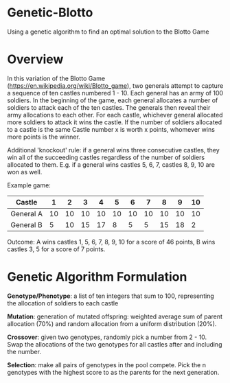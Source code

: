 # Genetic-Blotto
Using a genetic algorithm to find an optimal solution to the Blotto Game

# Overview
In this variation of the Blotto Game (https://en.wikipedia.org/wiki/Blotto_game), two generals attempt to capture a sequence of ten castles numbered 1 - 10. Each general has an army of 100 soldiers. In the beginning of the game, each general allocates a number of soldiers to attack each of the ten castles. The generals then reveal their army allocations to each other. For each castle, whichever general allocated more soldiers to attack it wins the castle. If the number of soldiers allocated to a castle is the same  Castle number x is worth x points, whomever wins more points is the winner.

Additional 'knockout' rule: if a general wins three consecutive castles, they win all of the succeeding castles regardless of the number of soldiers allocated to them. E.g. if a general wins castles 5, 6, 7, castles 8, 9, 10 are won as well.

Example game:

|Castle|1  |2  |3  |4  |5  |6  |7  |8  |9  |10 |
|------|---|---|---|---|---|---|---|---|---|---|
|General A|10|10|10|10|10|10|10|10|10|10|
|General B|5|10|15|17|8|5|5|15|18|2|

Outcome: A wins castles 1, 5, 6, 7, 8, 9, 10 for a score of 46 points, B wins castles 3, 5 for a score of 7 points. 

# Genetic Algorithm Formulation

**Genotype/Phenotype**: a list of ten integers that sum to 100, representing the allocation of soldiers to each castle

**Mutation**: generation of mutated offspring: weighted average sum of parent allocation (70%) and random allocation from a uniform distribution (20%).

**Crossover**: given two genotypes, randomly pick a number from 2 - 10. Swap the allocations of the two genotypes for all castles after and including the number. 

**Selection**: make all pairs of genotypes in the pool compete. Pick the n genotypes with the highest score to as the parents for the next generation.

